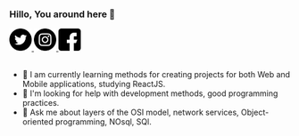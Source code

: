 ### Hillo, You around here 👋

<div>
<a href="https://twitter.com/BrunoFe10169574">
  <img src="https://github.com/brufelix/Role-Playing-Game-Got/blob/master/frontend/src/assets/twitter%20(1).png" height="40px" width="40px" />  
</a>
<a href="https://www.instagram.com/brufelix__/">
<img src="https://github.com/brufelix/Role-Playing-Game-Got/blob/master/frontend/src/assets/instagram.png" height="40px" width="40px" />
</a>
<a href="https://web.facebook.com/felix.dias.7798574/">
<img src="https://github.com/brufelix/Role-Playing-Game-Got/blob/master/frontend/src/assets/facebook.png" height="40px" width="40px"/> 
</a>
<div><br/>

- 🌱 I am currently learning methods for creating projects for both Web and Mobile applications, studying ReactJS.
- 🤔 I'm looking for help with development methods, good programming practices.
- 💬 Ask me about layers of the OSI model, network services, Object-oriented programming, NOsql, SQl.
